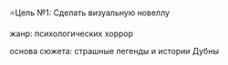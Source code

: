 ⭐Цель №1: Сделать визуальную новеллу

жанр: психологических хоррор


основа сюжета: страшные легенды и истории Дубны
